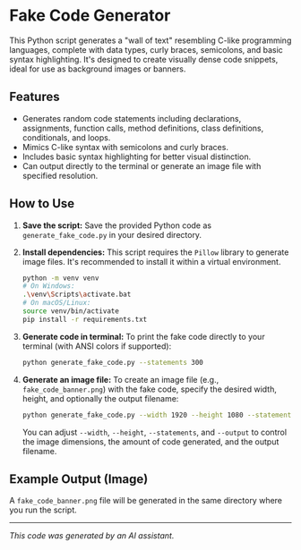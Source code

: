 # Fake Code Generator

This Python script generates a "wall of text" resembling C-like programming languages, complete with data types, curly braces, semicolons, and basic syntax highlighting. It's designed to create visually dense code snippets, ideal for use as background images or banners.

## Features

- Generates random code statements including declarations, assignments, function calls, method definitions, class definitions, conditionals, and loops.
- Mimics C-like syntax with semicolons and curly braces.
- Includes basic syntax highlighting for better visual distinction.
- Can output directly to the terminal or generate an image file with specified resolution.

## How to Use

1.  **Save the script:** Save the provided Python code as `generate_fake_code.py` in your desired directory.

2.  **Install dependencies:** This script requires the `Pillow` library to generate image files. It's recommended to install it within a virtual environment.

    ```bash
    python -m venv venv
    # On Windows:
    .\venv\Scripts\activate.bat
    # On macOS/Linux:
    source venv/bin/activate
    pip install -r requirements.txt
    ```

3.  **Generate code in terminal:** To print the fake code directly to your terminal (with ANSI colors if supported):

    ```bash
    python generate_fake_code.py --statements 300
    ```

4.  **Generate an image file:** To create an image file (e.g., `fake_code_banner.png`) with the fake code, specify the desired width, height, and optionally the output filename:

    ```bash
    python generate_fake_code.py --width 1920 --height 1080 --statements 500 --output fake_code_banner.png
    ```

    You can adjust `--width`, `--height`, `--statements`, and `--output` to control the image dimensions, the amount of code generated, and the output filename.

## Example Output (Image)

A `fake_code_banner.png` file will be generated in the same directory where you run the script.

---

_This code was generated by an AI assistant._
